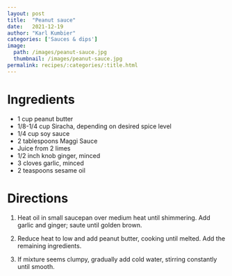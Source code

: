```yaml
---
layout: post
title:  "Peanut sauce"
date:   2021-12-19
author: "Karl Kumbier"
categories: ['Sauces & dips']
image:
  path: /images/peanut-sauce.jpg
  thumbnail: /images/peanut-sauce.jpg
permalink: recipes/:categories/:title.html
---
```


# Ingredients

* 1 cup peanut butter
* 1/8-1/4 cup Siracha, depending on desired spice level
* 1/4 cup soy sauce
* 2 tablespoons Maggi Sauce 
* Juice from 2 limes
* 1/2 inch knob ginger, minced
* 3 cloves garlic, minced
* 2 teaspoons sesame oil

# Directions

1. Heat oil in small saucepan over medium heat until shimmering. Add garlic and
   ginger; saute until golden brown.

2. Reduce heat to low and add peanut butter, cooking until melted. Add the
   remaining ingredients.

3. If mixture seems clumpy, gradually add cold water, stirring constantly until
   smooth. 
